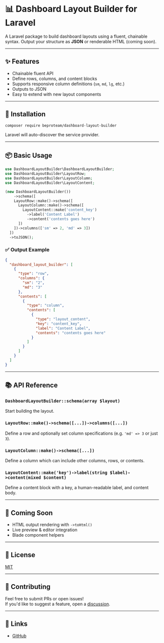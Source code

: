 # 📊 Dashboard Layout Builder for Laravel

A Laravel package to build dashboard layouts using a fluent, chainable syntax. Output your structure as **JSON** or renderable HTML (coming soon).

---

## ✨ Features

- Chainable fluent API
- Define rows, columns, and content blocks
- Supports responsive column definitions (`sm`, `md`, `lg`, etc.)
- Outputs to JSON
- Easy to extend with new layout components

---

## 🚀 Installation

```bash
composer require beproteam/dashboard-layout-builder
```

Laravel will auto-discover the service provider.

---

## 📦 Basic Usage

```php
use DashboardLayoutBuilder\DashboardLayoutBuilder;
use DashboardLayoutBuilder\LayoutRow;
use DashboardLayoutBuilder\LayoutColumn;
use DashboardLayoutBuilder\LayoutContent;

(new DashboardLayoutBuilder())
    ->schema([
    LayoutRow::make()->schema([
      LayoutColumn::make()->schema([
        LayoutContent::make('content_key')
          ->label('Content Label')
          ->content('contents goes here')
      ])
    ])->columns(['sm' => 2, 'md' => 3])
  ])
  ->toJSON();
```

### ✅ Output Example

```json
{
  "dashboard_layout_builder": [
    {
      "type": "row",
      "columns": {
        "sm": "2",
        "md": "3"
      },
      "contents": [
        {
          "type": "column",
          "contents": [
            {
              "type": "layout_content",
              "key": "content_key",
              "label": "Content Label",
              "contents": "contents goes here"
            }
          ]
        }
      ]
    }
  ]
}
```

---

## 📚 API Reference

### `DashboardLayoutBuilder::schema(array $layout)`
Start building the layout.

### `LayoutRow::make()->schema([...])->columns([...])`
Define a row and optionally set column specifications (e.g. `'md' => 3` or just `3`).

### `LayoutColumn::make()->schema([...])`
Define a column which can include other columns, rows, or contents.

### `LayoutContent::make('key')->label(string $label)->content(mixed $content)`
Define a content block with a key, a human-readable label, and content body.

---

## 🧪 Coming Soon

- HTML output rendering with `->toHtml()`
- Live preview & editor integration
- Blade component helpers

---

## 📄 License

[MIT](LICENSE)

---

## 🤝 Contributing

Feel free to submit PRs or open issues!  
If you'd like to suggest a feature, open a [discussion](https://github.com/beproteam/dashboard-layout-builder/discussions).

---

## 🔗 Links

- [GitHub](https://github.com/beproteam/dashboard-layout-builder)
